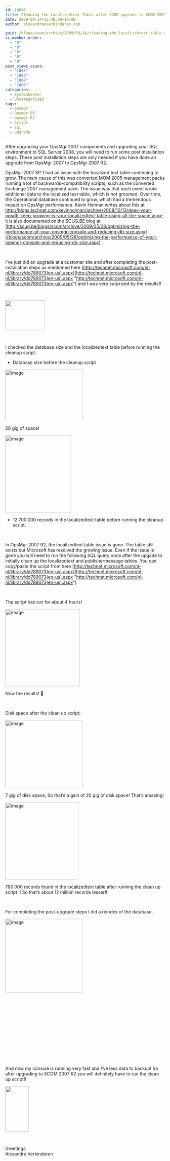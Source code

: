 ```yaml
---
id: 19696
title: Cleaning the Localizedtext Table after SCOM upgrade to SCOM 2007 R2
date: 2009-09-14T13:48:00+10:00
author: alexandre@verkinderen.com

guid: /blogs/scom/archive/2009/09/14/cleaning-the-localizedtext-table-after-scom-upgrade-to-scom-2007-r2.aspx
sc_member_order:
  - "0"
  - "0"
  - "0"
  - "0"
  - "0"
post_views_count:
  - "1808"
  - "1808"
  - "1808"
  - "1808"
categories:
  - SystemCenter
  - Uncategorized
tags:
  - opsmgr
  - Opsmgr DB
  - opsmgr R2
  - Script
  - sql
  - upgrade
---
```

After upgrading your OpsMgr 2007 components and upgrading your SQL environment to SQL Server 2008, you will need to run some post installation steps. These post installation steps are only needed if you have done an upgrade from OpsMgr 2007 to OpsMgr 2007 R2.

OpsMgr 2007 SP 1 had an issue with the localized text table continuing to grow. The main cause of this was converted MOM 2005 management packs running a lot of backwards-compatibility scripts, such as the converted Exchange 2007 management pack. The issue was that each event wrote additional data to the localized text table, which is not groomed. Over time, the Operational database continued to grow, which had a tremendous impact on OpsMgr performance. Kevin Holman writes about this at <http://blogs.technet.com/kevinholman/archive/2008/10/13/does-your-opsdb-keep-growing-is-your-localizedtext-table-using-all-the-space.aspx>; it is also documented on the SCUG.BE blog at [http://scug.be/blogs/scom/archive/2009/05/28/optimizing-the-performance-of-your-opsmgr-console-and-reducing-db-size.aspx](/blogs/scom/archive/2009/05/28/optimizing-the-performance-of-your-opsmgr-console-and-reducing-db-size.aspx) .

&nbsp;

I&rsquo;ve just did an upgrade at a customer site and after completing the post-installation steps as mentioned here [http://technet.microsoft.com/nl-nl/library/dd789073(en-us).aspx](http://technet.microsoft.com/nl-nl/library/dd789073(en-us).aspx "http://technet.microsoft.com/nl-nl/library/dd789073(en-us).aspx") and I was very surprised by the results!!

&nbsp;

<img height="94" width="125" src="http://2.bp.blogspot.com/_wFWqWIH-WFU/Rl_nDN7UEPI/AAAAAAAABGc/vvJDrBtz5rw/s400/surprised%2520monkey.jpg" /> 

&nbsp;

I checked the database size and the localizedtext table before running the cleanup script.

  * Database size before the cleanup script

[<img height="163" width="244" src="https://mscloudstorage.blob.core.windows.net/mscloudstorage//2012/06/image_thumb_3DAF3A3E.png" alt="image" border="0" style="border-bottom: 0px;border-left: 0px;border-top: 0px;border-right: 0px" />](http://scug.be/scom/files/2012/06/image_1B57A4C5.png)

28 gig of space!

[<img height="244" width="208" src="https://mscloudstorage.blob.core.windows.net/mscloudstorage//2012/06/image_thumb_126AA337.png" alt="image" border="0" style="border-bottom: 0px;border-left: 0px;border-top: 0px;border-right: 0px" />](http://scug.be/scom/files/2012/06/image_4B818039.png)

  * 12.700.000 records in the localizedtext table before running the cleanup script.

&nbsp;

In OpsMgr 2007 R2, the localizedtext table issue is gone. The table still exists but Microsoft has resolved the growing issue. Even if the issue is gone you will need to run the following SQL query once after the upgade to initially clean up the localizedtext and publishermessage tables. You can copy/paste the script from here [http://technet.microsoft.com/nl-nl/library/dd789073(en-us).aspx](http://technet.microsoft.com/nl-nl/library/dd789073(en-us).aspx "http://technet.microsoft.com/nl-nl/library/dd789073(en-us).aspx")&nbsp;

&nbsp;

The script has run for about 4 hours!

[<img height="244" width="235" src="https://mscloudstorage.blob.core.windows.net/mscloudstorage//2012/06/image_thumb_042C2A47.png" alt="image" border="0" style="border-bottom: 0px;border-left: 0px;border-top: 0px;border-right: 0px" />](http://scug.be/scom/files/2012/06/image_446243C1.png)

Now the results! 🙂

&nbsp;

Disk space after the clean up script:

[<img height="215" width="244" src="https://mscloudstorage.blob.core.windows.net/mscloudstorage//2012/06/image_thumb_58E7933F.png" alt="image" border="0" style="border-bottom: 0px;border-left: 0px;border-top: 0px;border-right: 0px" />](http://scug.be/scom/files/2012/06/image_26EFF2B5.png)

7 gig of disk space; So that&rsquo;s a gain of 20 gig of disk space! That&rsquo;s amazing!

[<img height="244" width="231" src="https://mscloudstorage.blob.core.windows.net/mscloudstorage//2012/06/image_thumb_51C856C7.png" alt="image" border="0" style="border-bottom: 0px;border-left: 0px;border-top: 0px;border-right: 0px" />](http://scug.be/scom/files/2012/06/image_38CC8682.png)

780.000 records found in the localizedtext table after running the clean up script !! So that&rsquo;s about 12 million records lesser!!

&nbsp;

For completing the post-upgrade steps I did a reindex of the database.

[<img height="233" width="244" src="https://mscloudstorage.blob.core.windows.net/mscloudstorage//2012/06/image_thumb_6D6CE2BD.png" alt="image" border="0" style="border-bottom: 0px;border-left: 0px;border-top: 0px;border-right: 0px" />](http://scug.be/scom/files/2012/06/image_469ECC7D.png)

&nbsp;

&nbsp;

&nbsp;

&nbsp;

&nbsp;

&nbsp;

&nbsp;

And now my console is running very fast and I&rsquo;ve less data to backup! So after upgrading to SCOM 2007 R2 you will definitely have to run the clean up script!!

<img height="143" width="74" src="http://www.salotteries.com.au/library/Results-winner.jpg" /> 

&nbsp;

Greetings,  
Alexandre Verkinderen
